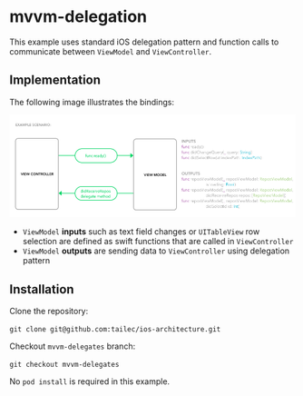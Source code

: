 # mvvm-delegation
This example uses standard iOS delegation pattern and function calls to communicate between `ViewModel` and `ViewController`.


## Implementation
The following image illustrates the bindings:


![scenario](example-scenario.png)

- `ViewModel` **inputs** such as text field changes or `UITableView` row selection are defined as swift functions that are called in `ViewController`
- `ViewModel` **outputs** are sending data to `ViewController` using delegation pattern

## Installation
Clone the repository:

`git clone git@github.com:tailec/ios-architecture.git`

Checkout `mvvm-delegates` branch:

`git checkout mvvm-delegates`

No `pod install` is required in this example.
